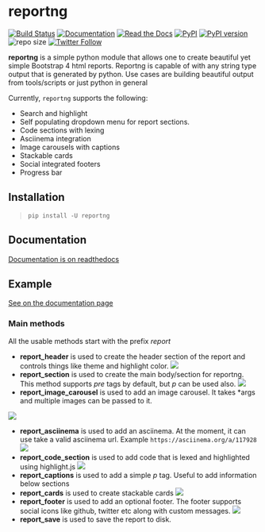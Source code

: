 # reportng
[![Build Status](https://travis-ci.org/securisec/reportng.svg?branch=master)](https://travis-ci.org/securisec/reportng)
[![Documentation](https://img.shields.io/badge/docs-latest-brightgreen.svg)](http://reportng.readthedocs.io/en/latest/)
[![Read the Docs](https://img.shields.io/readthedocs/reportng.svg)]()
[![PyPI](https://img.shields.io/pypi/v/reportng.svg)](https://pypi.python.org/pypi/reportng)
[![PyPI version](https://img.shields.io/pypi/pyversions/reportng.svg)](https://pypi.python.org/pypi/reportng)
![repo size](https://img.shields.io/github/repo-size/securisec/reportng.svg)
[![Twitter Follow](https://img.shields.io/twitter/follow/securisec.svg?style=social&label=Follow)](https://twitter.com/securisec)

**reportng** is a simple python module that allows one to create beautiful yet simple Bootstrap 4 html reports. 
Reportng is capable of with any string type output that is generated by python. Use cases are building beautiful 
output from tools/scripts or just python in general

Currently, `reportng` supports the following:

- Search and highlight
- Self populating dropdown menu for report sections.
- Code sections with lexing
- Asciinema integration
- Image carousels with captions
- Stackable cards
- Social integrated footers
- Progress bar

## Installation
> `pip install -U reportng`

## Documentation
[Documentation is on readthedocs](http://reportng.readthedocs.io/en/latest/)

## Example
[See on the documentation page](http://reportng.readthedocs.io/en/latest/#example)

### Main methods
All the usable methods start with the prefix _report_
- **report_header** is used to create the header section of the report and controls things like theme and highlight color.
![](https://github.com/securisec/reportng/blob/master/sample%20report/report_header.png)
- **report_section** is used to create the main body/section for reportng. This method supports _pre_ tags by default, but _p_ can be used also.
![](https://github.com/securisec/reportng/blob/master/sample%20report/report_section.png)
- **report_image_carousel** is used to add an image carousel. It takes *args and multiple images can be passed to it.

![](https://github.com/securisec/reportng/blob/master/sample%20report/report_image_carousal.gif)
- **report_asciinema** is used to add an asciinema. At the moment, it can use take a valid asciinema url. Example `https://asciinema.org/a/117928`
![](https://github.com/securisec/reportng/blob/master/sample%20report/report_asciinema.png)
- **report_code_section** is used to add code that is lexed and highlighted using highlight.js
![](https://github.com/securisec/reportng/blob/master/sample%20report/report_code.png)
- **report_captions** is used to add a simple _p_ tag. Useful to add information below sections
- **report_cards** is used to create stackable cards
![](https://github.com/securisec/reportng/blob/master/sample%20report/report_cards.png)
- **report_footer** is used to add an optional footer. The footer supports social icons like github, twitter etc along with custom messages.
![](https://github.com/securisec/reportng/blob/master/sample%20report/report_footer.png)
- **report_save** is used to save the report to disk. 